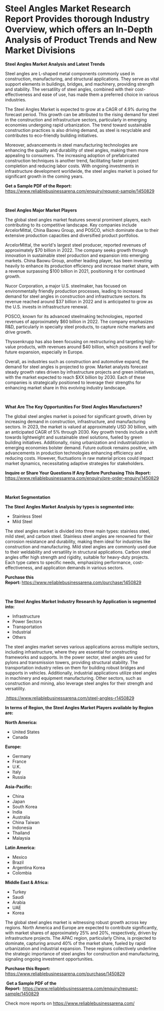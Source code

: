 <p><h1>Steel Angles Market Research Report Provides thorough Industry Overview, which offers an In-Depth Analysis of Product Trends and New Market Divisions</h1></p><p><strong>Steel Angles Market Analysis and Latest Trends</strong></p>
<p><p>Steel angles are L-shaped metal components commonly used in construction, manufacturing, and structural applications. They serve as vital support elements in buildings, bridges, and machinery, providing strength and stability. The versatility of steel angles, combined with their cost-effectiveness and ease of use, has made them a preferred choice in various industries.</p><p>The Steel Angles Market is expected to grow at a CAGR of 4.9% during the forecast period. This growth can be attributed to the rising demand for steel in the construction and infrastructure sectors, particularly in emerging economies undergoing rapid urbanization. The trend toward sustainable construction practices is also driving demand, as steel is recyclable and contributes to eco-friendly building initiatives.</p><p>Moreover, advancements in steel manufacturing technologies are enhancing the quality and durability of steel angles, making them more appealing to consumers. The increasing adoption of prefabricated construction techniques is another trend, facilitating faster project completion and reducing labor costs. With ongoing investments in infrastructure development worldwide, the steel angles market is poised for significant growth in the coming years.</p></p>
<p><strong>Get a Sample PDF of the Report:&nbsp;</strong> <a href="https://www.reliablebusinessarena.com/enquiry/request-sample/1450829?utm_campaign=3013&utm_medium=2&utm_source=Github&utm_content=ia&utm_term=31032025&utm_id=steel-angles">https://www.reliablebusinessarena.com/enquiry/request-sample/1450829</a></p>
<p>&nbsp;</p>
<p><strong>Steel Angles Major Market Players</strong></p>
<p><p>The global steel angles market features several prominent players, each contributing to its competitive landscape. Key companies include ArcelorMittal, China Baowu Group, and POSCO, which dominate due to their extensive production capacities and diversified product portfolios. </p><p>ArcelorMittal, the world's largest steel producer, reported revenues of approximately $70 billion in 2022. The company seeks growth through innovation in sustainable steel production and expansion into emerging markets. China Baowu Group, another leading player, has been investing heavily to enhance its production efficiency and increase market share, with a revenue surpassing $100 billion in 2021, positioning it for continued growth.</p><p>Nucor Corporation, a major U.S. steelmaker, has focused on environmentally friendly production processes, leading to increased demand for steel angles in construction and infrastructure sectors. Its revenue reached around $37 billion in 2022 and is anticipated to grow as the U.S. invests in infrastructure renewal.</p><p>POSCO, known for its advanced steelmaking technologies, reported revenues of approximately $60 billion in 2022. The company emphasizes R&D, particularly in specialty steel products, to capture niche markets and drive growth.</p><p>Thyssenkrupp has also been focusing on restructuring and targeting high-value products, with revenues around $40 billion, which positions it well for future expansion, especially in Europe.</p><p>Overall, as industries such as construction and automotive expand, the demand for steel angles is projected to grow. Market analysts forecast steady growth rates driven by infrastructure projects and green initiatives, with the market expected to reach $XX billion by 2030. Each of these companies is strategically positioned to leverage their strengths for enhancing market share in this evolving industry landscape.</p></p>
<p>&nbsp;</p>
<p><strong>What Are The Key Opportunities For Steel Angles Manufacturers?</strong></p>
<p><p>The global steel angles market is poised for significant growth, driven by increasing demand in construction, infrastructure, and manufacturing sectors. In 2023, the market is valued at approximately USD 30 billion, with an anticipated CAGR of 5% through 2030. Key growth trends include a shift towards lightweight and sustainable steel solutions, fueled by green building initiatives. Additionally, rising urbanization and industrialization in emerging economies bolster demand. Future outlook remains positive, with advancements in production technologies enhancing efficiency and reducing costs. However, fluctuations in raw material prices could impact market dynamics, necessitating adaptive strategies for stakeholders.</p></p>
<p><strong>Inquire or Share Your Questions If Any Before Purchasing This Report:</strong> <a href="https://www.reliablebusinessarena.com/enquiry/pre-order-enquiry/1450829?utm_campaign=3013&utm_medium=2&utm_source=Github&utm_content=ia&utm_term=31032025&utm_id=steel-angles">https://www.reliablebusinessarena.com/enquiry/pre-order-enquiry/1450829</a></p>
<p>&nbsp;</p>
<p><strong>Market Segmentation</strong></p>
<p><strong>The Steel Angles Market Analysis by types is segmented into:</strong></p>
<p><ul><li>Stainless Steel</li><li>Mild Steel</li></ul></p>
<p><p>The steel angles market is divided into three main types: stainless steel, mild steel, and carbon steel. Stainless steel angles are renowned for their corrosion resistance and durability, making them ideal for industries like construction and manufacturing. Mild steel angles are commonly used due to their weldability and versatility in structural applications. Carbon steel angles offer high strength and rigidity, suitable for heavy-duty projects. Each type caters to specific needs, emphasizing performance, cost-effectiveness, and application demands in various sectors.</p></p>
<p><strong>Purchase this Report:&nbsp;</strong><a href="https://www.reliablebusinessarena.com/purchase/1450829?utm_campaign=3013&utm_medium=2&utm_source=Github&utm_content=ia&utm_term=31032025&utm_id=steel-angles">https://www.reliablebusinessarena.com/purchase/1450829</a></p>
<p>&nbsp;</p>
<p><strong>The Steel Angles Market Industry Research by Application is segmented into:</strong></p>
<p><ul><li>Infrastructure</li><li>Power Sectors</li><li>Transportation</li><li>Industrial</li><li>Others</li></ul></p>
<p><p>The steel angles market serves various applications across multiple sectors, including infrastructure, where they are essential for constructing frameworks and supports. In the power sector, steel angles are used for pylons and transmission towers, providing structural stability. The transportation industry relies on them for building robust bridges and supports in vehicles. Additionally, industrial applications utilize steel angles in machinery and equipment manufacturing. Other sectors, such as construction and mining, also leverage steel angles for their strength and versatility.</p></p>
<p><a href="https://www.reliablebusinessarena.com/steel-angles-r1450829?utm_campaign=3013&utm_medium=2&utm_source=Github&utm_content=ia&utm_term=31032025&utm_id=steel-angles">&nbsp;https://www.reliablebusinessarena.com/steel-angles-r1450829</a></p>
<p><strong>In terms of Region, the Steel Angles Market Players available by Region are:</strong></p>
<p>
    <p> <strong> North America: </strong>
        <ul>
            <li>United States</li>
            <li>Canada</li>
        </ul>
        </p> 
    <p> <strong> Europe: </strong>
        <ul>
            <li>Germany</li>
            <li>France</li>
            <li>U.K.</li>
            <li>Italy</li>
            <li>Russia</li>
        </ul>
        </p> 
    <p> <strong> Asia-Pacific: </strong>
        <ul>
            <li>China</li>
            <li>Japan</li>
            <li>South Korea</li>
            <li>India</li>
            <li>Australia</li>
            <li>China Taiwan</li>
            <li>Indonesia</li>
            <li>Thailand</li>
            <li>Malaysia</li>
        </ul>
        </p> 
    <p> <strong> Latin America: </strong>
        <ul>
            <li>Mexico</li>
            <li>Brazil</li>
            <li>Argentina Korea</li>
            <li>Colombia</li>
        </ul>
        </p> 
    <p> <strong> Middle East & Africa: </strong>
        <ul>
            <li>Turkey</li>
            <li>Saudi</li>
            <li>Arabia</li>
            <li>UAE</li>
            <li>Korea</li>
        </ul>
    </p>
    </p>
<p><p>The global steel angles market is witnessing robust growth across key regions. North America and Europe are expected to contribute significantly, with market shares of approximately 25% and 20%, respectively, driven by infrastructure projects. The APAC region, particularly China, is projected to dominate, capturing around 40% of the market share, fueled by rapid urbanization and industrial expansion. These regions collectively underline the strategic importance of steel angles for construction and manufacturing, signaling ongoing investment opportunities.</p></p>
<p><strong>Purchase this Report: </strong><a href="https://www.reliablebusinessarena.com/purchase/1450829?utm_campaign=3013&utm_medium=2&utm_source=Github&utm_content=ia&utm_term=31032025&utm_id=steel-angles">https://www.reliablebusinessarena.com/purchase/1450829</a></p>
<p>&nbsp;<strong>Get a Sample PDF of the Report:&nbsp;&nbsp;</strong><a href="https://www.reliablebusinessarena.com/enquiry/request-sample/1450829?utm_campaign=3013&utm_medium=2&utm_source=Github&utm_content=ia&utm_term=31032025&utm_id=steel-angles">https://www.reliablebusinessarena.com/enquiry/request-sample/1450829</a></p>
<p><strong></strong></p>
<p>Check more reports on <a href="https://www.reliablebusinessarena.com/?utm_campaign=3013&utm_medium=2&utm_source=Github&utm_content=ia&utm_term=31032025&utm_id=steel-angles">https://www.reliablebusinessarena.com/</a></p>